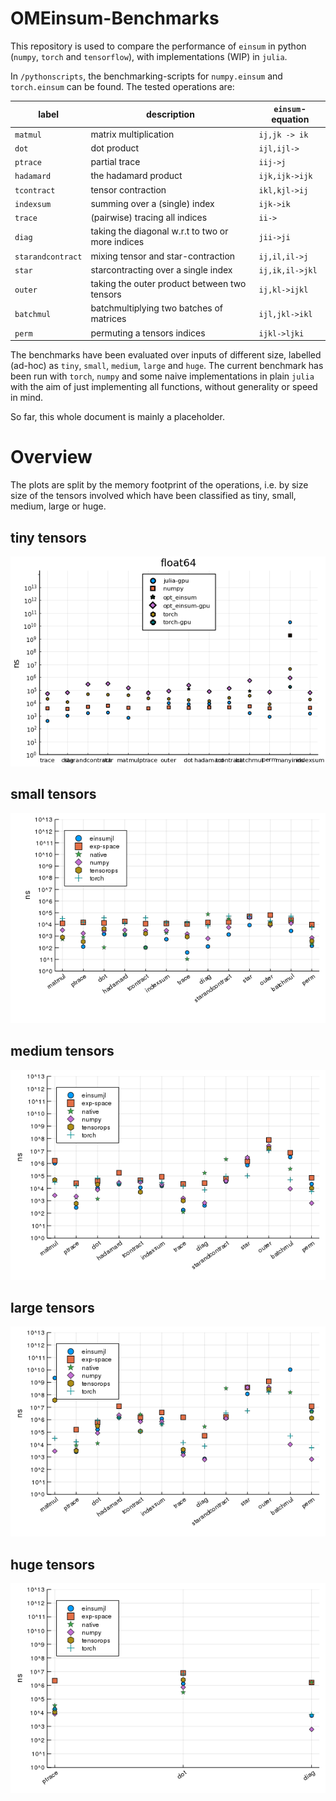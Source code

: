 # OMEinsum-Benchmarks

This repository is used to compare the performance of `einsum` in python (`numpy`, `torch` and `tensorflow`), with implementations (WIP) in `julia`.

In `/pythonscripts`, the benchmarking-scripts for `numpy.einsum` and `torch.einsum` can be found.
The tested operations are:

| label | description | `einsum`-equation |
| --- | --- |---|
| `matmul`| matrix multiplication | `ij,jk -> ik`
| `dot`| dot product | `ijl,ijl->`
| `ptrace`| partial trace | `iij->j`
| `hadamard`| the hadamard product | `ijk,ijk->ijk`
| `tcontract`| tensor contraction | `ikl,kjl->ij`
| `indexsum`| summing over a (single) index | `ijk->ik`
| `trace`| (pairwise) tracing all indices | `ii->`
| `diag`| taking the diagonal w.r.t to two or more indices | `jii->ji`
| `starandcontract`| mixing tensor and star-contraction | `ij,il,il->j`
| `star`| starcontracting over a single index | `ij,ik,il->jkl`
| `outer`| taking the outer product between two tensors | `ij,kl->ijkl`
| `batchmul`| batchmultiplying two batches of matrices | `ijl,jkl->ikl`
| `perm`| permuting a tensors indices | `ijkl->ljki`

The benchmarks have been evaluated over inputs of different size,
labelled (ad-hoc) as `tiny`, `small`, `medium`, `large` and `huge`.
The current benchmark has been run with `torch`, `numpy` and some naive implementations
in plain `julia` with the aim of just implementing all functions,
without generality or speed in mind.

So far, this whole document is mainly a placeholder.

# Overview
The plots are split by the memory footprint of the operations, i.e. by size size of the tensors involved which have been classified as tiny, small, medium, large or huge.

## tiny tensors
![](plots/float64-tiny.png)

## small tensors
![](plots/float64-small.png)

## medium tensors
![](plots/float64-medium.png)

## large tensors
![](plots/float64-large.png)

## huge tensors
![](plots/float64-huge.png)
